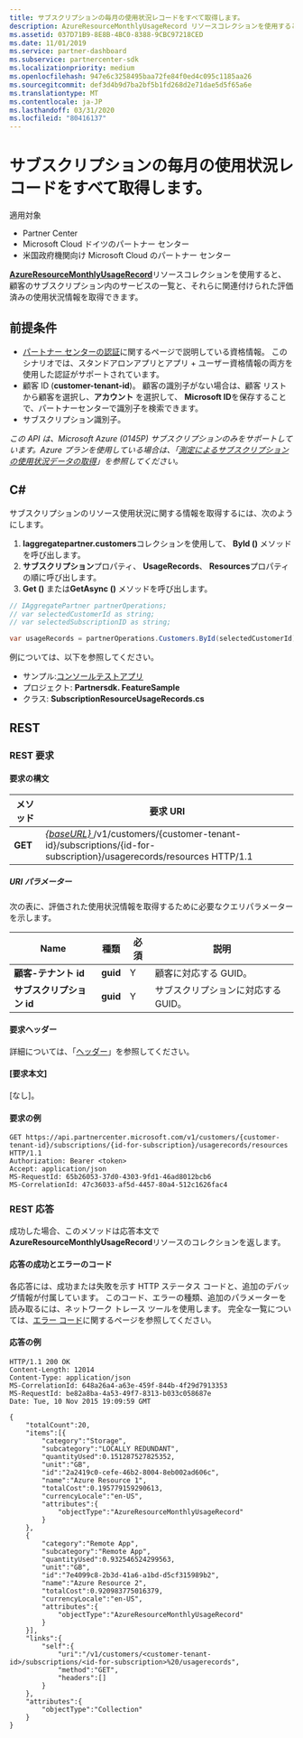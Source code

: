 ```yaml
---
title: サブスクリプションの毎月の使用状況レコードをすべて取得します。
description: AzureResourceMonthlyUsageRecord リソースコレクションを使用すると、顧客のサブスクリプション内のサービスの一覧と、それらに関連付けられた評価済みの使用状況情報を取得できます。
ms.assetid: 037D71B9-8E8B-4BC0-8388-9CBC97218CED
ms.date: 11/01/2019
ms.service: partner-dashboard
ms.subservice: partnercenter-sdk
ms.localizationpriority: medium
ms.openlocfilehash: 947e6c3258495baa72fe84f0ed4c095c1185aa26
ms.sourcegitcommit: def3d4b9d7ba2bf5b1fd268d2e71dae5d5f65a6e
ms.translationtype: MT
ms.contentlocale: ja-JP
ms.lasthandoff: 03/31/2020
ms.locfileid: "80416137"
---
```

# <a name="get-all-monthly-usage-records-for-a-subscription"></a>サブスクリプションの毎月の使用状況レコードをすべて取得します。

適用対象

- Partner Center
- Microsoft Cloud ドイツのパートナー センター
- 米国政府機関向け Microsoft Cloud のパートナー センター

[**AzureResourceMonthlyUsageRecord**](https://docs.microsoft.com/dotnet/api/microsoft.store.partnercenter.models.usage.azureresourcemonthlyusagerecord)リソースコレクションを使用すると、顧客のサブスクリプション内のサービスの一覧と、それらに関連付けられた評価済みの使用状況情報を取得できます。

## <a name="prerequisites"></a>前提条件

- [パートナー センターの認証](partner-center-authentication.md)に関するページで説明している資格情報。 このシナリオでは、スタンドアロンアプリとアプリ + ユーザー資格情報の両方を使用した認証がサポートされています。
- 顧客 ID (**customer-tenant-id**)。 顧客の識別子がない場合は、顧客 リストから顧客を選択し、**アカウント** を選択して、 **Microsoft ID**を保存することで、パートナーセンターで識別子を検索できます。
- サブスクリプション識別子。

*この API は、Microsoft Azure (0145P) サブスクリプションのみをサポートしています。Azure プランを使用している場合は、「[測定によるサブスクリプションの使用状況データの取得](get-a-customer-subscription-meter-usage-records.md)」を参照してください。*

## <a name="c"></a>C\#

サブスクリプションのリソース使用状況に関する情報を取得するには、次のようにします。

1. **Iaggregatepartner.customers**コレクションを使用して、 **ById ()** メソッドを呼び出します。 
2. **サブスクリプション**プロパティ、 **UsageRecords**、 **Resources**プロパティの順に呼び出します。 
3. **Get ()** または**GetAsync ()** メソッドを呼び出します。

``` csharp
// IAggregatePartner partnerOperations;
// var selectedCustomerId as string;
// var selectedSubscriptionID as string;

var usageRecords = partnerOperations.Customers.ById(selectedCustomerId).Subscriptions.ById(selectedSubscriptionId).UsageRecords.Resources.Get();
```

例については、以下を参照してください。

- サンプル:[コンソールテストアプリ](console-test-app.md)
- プロジェクト: **Partnersdk. FeatureSample**
- クラス: **SubscriptionResourceUsageRecords.cs**

## <a name="rest"></a>REST

### <a name="rest-request"></a>REST 要求

#### <a name="request-syntax"></a>要求の構文

| メソッド  | 要求 URI                                                                                                                                       |
|---------|---------------------------------------------------------------------------------------------------------------------------------------------------|
| **GET** | [ *{baseURL}* ](partner-center-rest-urls.md)/v1/customers/{customer-tenant-id}/subscriptions/{id-for-subscription}/usagerecords/resources HTTP/1.1 |

##### <a name="uri-parameters"></a>URI パラメーター

次の表に、評価された使用状況情報を取得するために必要なクエリパラメーターを示します。

| Name                    | 種類     | 必須 | 説明                               |
|-------------------------|----------|----------|-------------------------------------------|
| **顧客-テナント id**  | **guid** | Y        | 顧客に対応する GUID。     |
| **サブスクリプション id** | **guid** | Y        | サブスクリプションに対応する GUID。 |

#### <a name="request-headers"></a>要求ヘッダー

詳細については、「[ヘッダー](headers.md)」を参照してください。

#### <a name="request-body"></a>[要求本文]

[なし]。

#### <a name="request-example"></a>要求の例

```http
GET https://api.partnercenter.microsoft.com/v1/customers/{customer-tenant-id}/subscriptions/{id-for-subscription}/usagerecords/resources HTTP/1.1
Authorization: Bearer <token>
Accept: application/json
MS-RequestId: 65b26053-37d0-4303-9fd1-46ad8012bcb6
MS-CorrelationId: 47c36033-af5d-4457-80a4-512c1626fac4
```

### <a name="rest-response"></a>REST 応答

成功した場合、このメソッドは応答本文で**AzureResourceMonthlyUsageRecord**リソースのコレクションを返します。

#### <a name="response-success-and-error-codes"></a>応答の成功とエラーのコード

各応答には、成功または失敗を示す HTTP ステータス コードと、追加のデバッグ情報が付属しています。 このコード、エラーの種類、追加のパラメーターを読み取るには、ネットワーク トレース ツールを使用します。 完全な一覧については、[エラー コード](error-codes.md)に関するページを参照してください。

#### <a name="response-example"></a>応答の例

```http
HTTP/1.1 200 OK
Content-Length: 12014
Content-Type: application/json
MS-CorrelationId: 648a26a4-a63e-459f-844b-4f29d7913353
MS-RequestId: be82a8ba-4a53-49f7-8313-b033c058687e
Date: Tue, 10 Nov 2015 19:09:59 GMT

{
    "totalCount":20,
    "items":[{
        "category":"Storage",
        "subcategory":"LOCALLY REDUNDANT",
        "quantityUsed":0.151287527825352,
        "unit":"GB",
        "id":"2a2419c0-cefe-46b2-8004-8eb002ad606c",
        "name":"Azure Resource 1",
        "totalCost":0.195779159290613,
        "currencyLocale":"en-US",
        "attributes":{
            "objectType":"AzureResourceMonthlyUsageRecord"
        }
    },
    {
        "category":"Remote App",
        "subcategory":"Remote App",
        "quantityUsed":0.932546524299563,
        "unit":"GB",
        "id":"7e4099c8-2b3d-41a6-a1bd-d5cf315989b2",
        "name":"Azure Resource 2",
        "totalCost":0.920983775016379,
        "currencyLocale":"en-US",
        "attributes":{
            "objectType":"AzureResourceMonthlyUsageRecord"
        }
    }],
    "links":{
        "self":{
            "uri":"/v1/customers/<customer-tenant-id>/subscriptions/<id-for-subscription>%20/usagerecords",
            "method":"GET",
            "headers":[]
        }
    },
    "attributes":{
        "objectType":"Collection"
    }
}
```
